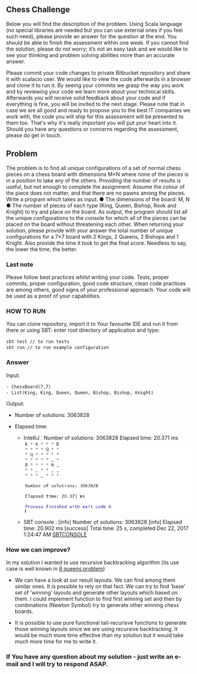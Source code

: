 ## Chess Challenge

Below you will find the description of the problem. Using Scala language (no special libraries are needed but
you can use external ones if you feel such need), please provide an answer for the question at the end. You
should be able to finish the assessment within one week. If you cannot find the solution, please do not
worry; it’s not an easy task and we would like to see your thinking and problem solving abilities more than an
accurate answer.

Please commit your code changes to private Bitbucket repository and share it with scalacio user. We
would like to view the code afterwards in a browser and clone it to run it. By seeing your commits we grasp
the way you work and by reviewing your code we learn more about your technical skills.
Afterwards you will receive solid feedback about your code and if everything is fine, you will be invited to the
next stage. Please note that in case we are all good and ready to propose you to the best IT
companies we work with, the code you will ship for this assessment will be presented to them too.
That's why it's really important you will put your heart into it. Should you have any questions or concerns
regarding the assessment, please do get in touch.
## Problem

The problem is to find all unique configurations of a set of normal chess pieces on a chess board with
dimensions M×N where none of the pieces is in a position to take any of the others. Providing the number of
results is useful, but not enough to complete the assignment. Assume the colour of the piece does not
matter, and that there are no pawns among the pieces.
Write a program which takes as input:
    ● The dimensions of the board: M, N
    ● The number of pieces of each type (King, Queen, Bishop, Rook and Knight) to try and place on the
board.
As output, the program should list all the unique configurations to the console for which all of the pieces can
be placed on the board without threatening each other.
When returning your solution, please provide with your answer the total number of unique configurations for
a 7×7 board with 2 Kings, 2 Queens, 2 Bishops and 1 Knight. Also provide the time it took to get
the final score. Needless to say, the lower the time, the better.


### Last note

Please follow best practices whilst writing your code. Tests, proper commits, proper configuration, good
code structure, clean code practices are among others, good signs of your professional approach. Your
code will be used as a proof of your capabilities.


### HOW TO RUN

You can clone repository, import it to Your favourite IDE and run it from there or using SBT: enter root directory of application and type:
~~~~
sbt test // to run tests 
sbt run // to run example configuration 
~~~~


### Answer

Input:

    - ChessBoard(7,7)
    - List(King, King, Queen, Queen, Bishop, Bishop, Knight)

Output: 
- Number of solutions: 3063828
- Elapsed time:
    
    - IntelliJ : 
    Number of solutions: 3063828
    Elapsed time: 20.371 ms
    ![alt text](images/intelliJ.png)
    
    - SBT console : 
    [info] Number of solutions: 3063828
    [info] Elapsed time: 20.902 ms
    [success] Total time: 25 s, completed Dec 22, 2017 1:24:47 AM
[SBTCONSOLE](https://bitbucket.org/metuan/scalac-chess-problem/raw/master/images/sbtConsole.png)

### How we can improve?

In my solution I wanted to use recursive backtracking algorithm (its use case is well known in [8 queens problem](https://en.wikipedia.org/wiki/Eight_queens_puzzle)) 

- We can have a look at our result layouts. We can find among them similar ones. It is possible to rely on that fact. We can try to find 'base' set of 'winning' layouts and generate other layouts which based on them. I could implement function to find first winning set and then by combinations (Newton Symbol) try to generate other winning chess boards. 

- It is possible to use pure functional tail-recurisve functions to generate those winning layouts since we are using recursive backtracking. It would be much more time effective than my solution but it would take much more time for me to write it. 

### If You have any question about my solution - just write an e-mail and I will try to respond ASAP. 